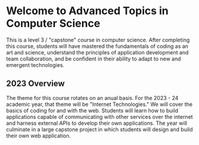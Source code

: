 # Welcome to Advanced Topics in Computer Science
This is a level 3 / "capstone" course in computer science. After completing this
course, students will have mastered the fundamentals of coding as an art and science,
understand the principles of application development and team collaboration, and be
confident in their ability to adapt to new and emergent technologies.

## 2023 Overview

The theme for this course rotates on an anual basis. For the 2023 - 24 academic year,
that theme will be "Internet Technologies." We will cover the basics of coding for and
with the web. Students will learn how to build applications capable of communicating
with other services over the internet and harness external APIs to develop their own
applications. The year will culminate in a large capstone project in which students
will design and build their own web application.


